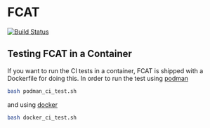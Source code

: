 # FCAT

[![Build Status](https://travis-ci.org/rukleiven/fcat.svg?branch=main)](https://travis-ci.org/rukleiven/fcat)

## Testing FCAT in a Container

If you want to run the CI tests in a container, FCAT is shipped with a Dockerfile for doing this.
In order to run the test using [podman](https://podman.io/)

```bash
bash podman_ci_test.sh
```

and using [docker](https://www.docker.com/)

```bash
bash docker_ci_test.sh
```
